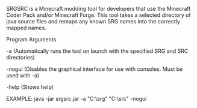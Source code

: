 SRGSRC is a Minecraft modding tool for developers that use the Minecraft Coder Pack and/or Minecraft Forge. This tool takes a selected directory of java source files and remaps any known SRG names into the correctly mapped names.

Program Arguments

-a <SRG DIRECTORY> <SRC DIRECTORY> (Automatically runs the tool on launch with the specified SRG and SRC directories)

-nogui (Disables the graphical interface for use with consoles. Must be used with -a)

-help (Shows help)

EXAMPLE: 
java -jar srgsrc.jar -a "C:\srg\" "C:\src\" -nogui